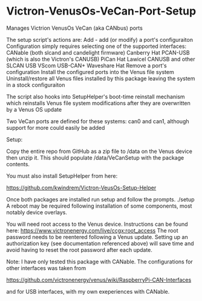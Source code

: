 # Victron-VenusOs-VeCan-Port-Setup
Manages Victrion VenusOs VeCan (aka CANbus) ports

The setup script's actions are:
    Add - add (or modify) a port's configuraiton
        Configuration simply requires selecting one of the supported interfaces:
            CANable (both slcand and candelight firmware)
            Canberry Hat
            PCAN-USB (which is also the Victron's CANUSB)
            PiCan Hat
            Lawicel CANUSB and other SLCAN USB
            VScom USB-CAN+
            Waveshare Hat
    Remove a port's configuration
    Install the configured ports into the Venus file system
    Uninstall/restore all Venus files installed by this package
        leaving the system in a stock configuraiton

The script also hooks into SetupHelper's boot-time reinstall mechanism which
reinstalls Venus file system modifications after they are overwritten by a Venus OS update

Two VeCan ports are defined for these systems: can0 and can1, although
support for more could easily be added 

Setup:

Copy the entire repo from GitHub as a zip file to /data on the Venus device
then unzip it. This should populate /data/VeCanSetup with the package contents.

You must also install SetupHelper from here:

https://github.com/kwindrem/Victron-VeusOs-Setup-Helper

Once both packages are installed run setup and follow the prompts.
./setup
A reboot may be required following installation of some components, most notably device overlays.

You will need root access to the Venus device. Instructions can be found here:
https://www.victronenergy.com/live/ccgx:root_access
The root password needs to be reentered following a Venus update.
Setting up an authorization key (see documentation referenced above) will save time and avoid having to reset the root password after each update.

Note:
I have only tested this package with CANable.
The configurations for other interfaces was taken from

https://github.com/victronenergy/venus/wiki/RaspberryPi-CAN-Interfaces

and for USB interfaces, with my own exeperiences with CANable.


